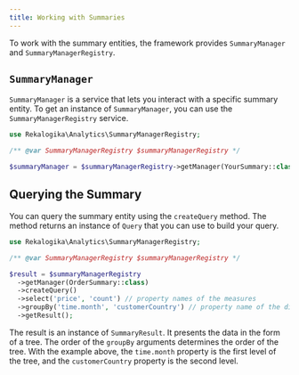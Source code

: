 ```yaml
---
title: Working with Summaries
---
```


To work with the summary entities, the framework provides `SummaryManager`
and `SummaryManagerRegistry`.

## `SummaryManager`

`SummaryManager` is a service that lets you interact with a specific summary
entity. To get an instance of `SummaryManager`, you can use the
`SummaryManagerRegistry` service.

```php
use Rekalogika\Analytics\SummaryManagerRegistry;

/** @var SummaryManagerRegistry $summaryManagerRegistry */

$summaryManager = $summaryManagerRegistry->getManager(YourSummary::class);
```

## Querying the Summary

You can query the summary entity using the `createQuery` method. The method
returns an instance of `Query` that you can use to build your query.

```php
use Rekalogika\Analytics\SummaryManagerRegistry;

/** @var SummaryManagerRegistry $summaryManagerRegistry */

$result = $summaryManagerRegistry
  ->getManager(OrderSummary::class)
  ->createQuery()
  ->select('price', 'count') // property names of the measures
  ->groupBy('time.month', 'customerCountry') // property name of the dimension
  ->getResult();
```

The result is an instance of `SummaryResult`. It presents the data in the form
of a tree. The order of the `groupBy` arguments determines the order of the
tree. With the example above, the `time.month` property is the first level of
the tree, and the `customerCountry` property is the second level.